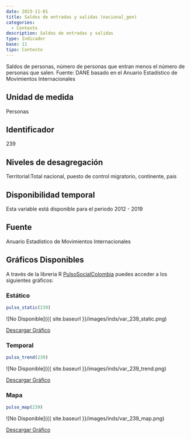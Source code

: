 ```yaml
---
date: 2023-11-01
title: Saldos de entradas y salidas (nacional_gen)
categories:
  - Contexto
description: Saldos de entradas y salidas
type: Indicador
base: 11
tipo: Contexto
--- 
```


Saldos de personas, número de personas que entran menos el número de personas que salen.
Fuente: DANE basado en el Anuario Estadístico de Movimientos Internacionales

## Unidad de medida
Personas

## Identificador
239

## Niveles de desagregación
Territorial:Total nacional, puesto de control migratorio, continente, pais

## Disponibilidad temporal
Esta variable está disponible para el periodo 2012 - 2019

## Fuente
Anuario Estadístico de Movimientos Internacionales

## Gráficos Disponibles

A través de la libreria R [PulsoSocialColombia](https://github.com/pulsosocialcolombia/PulsoSocialColombia) puedes acceder a los siguientes gráficos:

### Estático

``` R
pulso_static(239)
```

![No Disponible]({{ site.baseurl }}/images/inds/var_239_static.png)

<a href='{{ site.baseurl }}/images/inds/var_239_static.png'>Descargar Gráfico</a>

### Temporal

``` R
pulso_trend(239)
```

![No Disponible]({{ site.baseurl }}/images/inds/var_239_trend.png)

<a href='{{ site.baseurl }}/images/inds/var_239_trend.png'>Descargar Gráfico</a>

### Mapa

``` R
pulso_map(239)
```

![No Disponible]({{ site.baseurl }}/images/inds/var_239_map.png)

<a href='{{ site.baseurl }}/images/inds/var_239_map.png'>Descargar Gráfico</a>